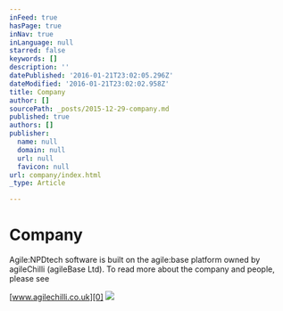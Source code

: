 ```yaml
---
inFeed: true
hasPage: true
inNav: true
inLanguage: null
starred: false
keywords: []
description: ''
datePublished: '2016-01-21T23:02:05.296Z'
dateModified: '2016-01-21T23:02:02.958Z'
title: Company
author: []
sourcePath: _posts/2015-12-29-company.md
published: true
authors: []
publisher:
  name: null
  domain: null
  url: null
  favicon: null
url: company/index.html
_type: Article

---
```

# Company

Agile:NPDtech software is built on the agile:base platform owned by agileChilli (agileBase Ltd). To read more about the company and people, please see

[www.agilechilli.co.uk][0]
![](https://the-grid-user-content.s3-us-west-2.amazonaws.com/0a95400f-6af7-426d-a015-3f998ca1423f.png)

[0]: http://www.agilechilli.co.uk/